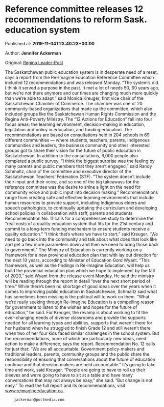 
# Reference committee releases 12 recommendations to reform Sask. education system

Published at: **2019-11-04T23:40:23+00:00**

Author: **Jennifer Ackerman**

Original: [Regina Leader-Post](https://leaderpost.com/news/local-news/reference-committee-releases-12-recommendations-to-reform-sask-education-system)

The Saskatchewan public education system is in desperate need of a reset, says a report from the Re-Imagine Education Reference Committee which included 12 recommendations and was released Monday.
“The system’s old. I think it served a purpose in the past. It met a lot of needs 50, 60 years ago, but we’re not there anymore and our times are changing much more quickly than we’re able to adapt,” said Monica Kreuger, first vice chair of the Saskatchewan Chamber of Commerce.
The chamber was one of 20 community-based organizations that made up the committee, which also included groups like the Saskatchewan Human Rights Commission and the Regina Anti-Poverty Ministry.
The “12 Actions for Education” fall into four focus areas: the learning environment, decision-making in education, legislation and policy in education, and funding education.
The recommendations are based on consultations held in 204 schools in 69 different communities — where students, teachers, parents, Indigenous communities and leaders, the business community and other interested groups got to share their vision for the future of public education in Saskatchewan.
In addition to the consultations, 6,000 people also completed a public survey.
“I think the biggest surprise was the feeling by many parents and public members that they aren’t engaged,” said Randy Schmaltz, chair of the committee and executive director of the Saskatchewan Teachers’ Federation (STF). “The system doesn’t include their input and their voice, and so one of the big takeaways for the reference committee was the desire to shine a light on the need for community voice and public input into decision making.”
Recommendations range from creating safe and effective learning environments that include human resources to provide support, including Indigenous elders and speech pathologists, to continually updating the curriculum and developing school policies in collaboration with staff, parents and students.
Recommendation No. 11 calls for a comprehensive study to determine the “real costs of a quality education system that fits for the 21st century and commit to a long-term funding mechanism to ensure students receive a quality education.”
“I think that’s where we have to start,” said Kreuger. “We need to go back into the community and talk about what does that look like and get a few more parameters down and then we need to bring those back to government.”
The Ministry of Education is currently working on a framework for a new provincial education plan that with lay out direction for the next 10 years, according to Minister of Education Gord Wyant.
“This framework, as well as the findings in Re-Imagine Education, will help us build the provincial education plan which we hope to implement by the fall of 2020,” said Wyant from the release event Monday.
He said the ministry will be reading through the report in detail “over the next short period of time.”
While there’s been no shortage of good ideas over the years when it comes to improving public education in Saskatchewan, Schmaltz said what has sometimes been missing is the political will to work on them.
“What we’re really seeking through Re-Imagine Education is a compelling reason for government to listen to the wishes and hopes for the future of education,” he said.
For Kreuger, the revamp is about working to fit the ever-changing needs of diverse classrooms and provide the supports needed for all learning types and abilities, supports that weren’t there for her husband when he struggled to finish Grade 12 and still weren’t there when two of her four kids faced similar challenges in the school system.
But the recommendations, none of which are particularly new ideas, need action to make a difference, says the report. Recommendation No. 12 calls for just that: “We are all accountable. Government policy-makers and traditional leaders, parents, community groups and the public share the responsibility of ensuring that conversations about the future of education continue and that decision makers are held accountable.”
It’s going to take time and work, said Kreuger.
“People are going to have to roll up their sleeves and we’re going to have to sit at a table and have many conversations that may not always be easy,” she said. “But change is not easy.”
To read the full report and its recommendations, visit www.reimagineeducation.ca.

        jackerman@postmedia.com
      
